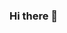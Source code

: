 ### Hi there 👋

<!--
**dheerajkrishna458/dheerajkrishna458** is a ✨ _special_ ✨ repository because its `README.md` (this file) appears on your GitHub profile.

Here are some ideas to get you started:

- 🔭 I’m currently pursuing master's in Applied Computer Science stream
- 🌱 I’m currently learning Web development
- 👯 I’m looking to collaborate on learning azure cloud
- 🤔 I’m looking for help to develop my data science skills
- 💬 Ask me about anything
- 📫 How to reach me: instagram @dheerajkrishna
-->
